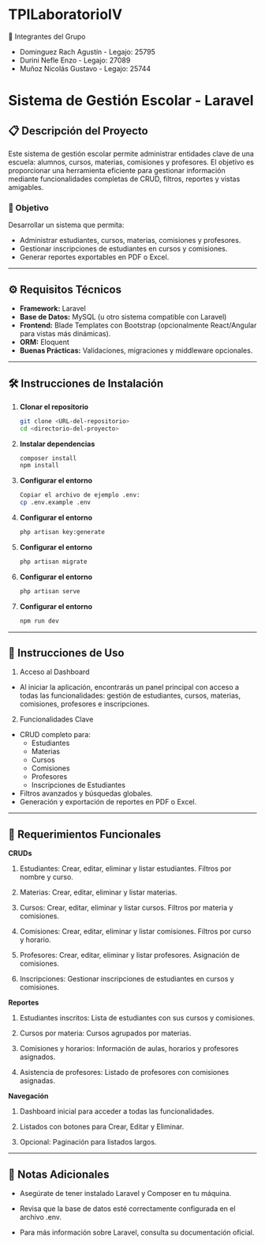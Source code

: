 # TPILaboratorioIV

👥 Integrantes del Grupo
- Dominguez Rach Agustín - Legajo: 25795
- Durini Nefle Enzo - Legajo: 27089
- Muñoz Nicolás Gustavo - Legajo: 25744

# Sistema de Gestión Escolar - Laravel

## 📋 Descripción del Proyecto
Este sistema de gestión escolar permite administrar entidades clave de una escuela: alumnos, cursos, materias, comisiones y profesores. El objetivo es proporcionar una herramienta eficiente para gestionar información mediante funcionalidades completas de CRUD, filtros, reportes y vistas amigables.

### 🎯 Objetivo
Desarrollar un sistema que permita:
- Administrar estudiantes, cursos, materias, comisiones y profesores.
- Gestionar inscripciones de estudiantes en cursos y comisiones.
- Generar reportes exportables en PDF o Excel.

---

## ⚙️ Requisitos Técnicos
- **Framework:** Laravel
- **Base de Datos:** MySQL (u otro sistema compatible con Laravel)
- **Frontend:** Blade Templates con Bootstrap (opcionalmente React/Angular para vistas más dinámicas).
- **ORM:** Eloquent
- **Buenas Prácticas:** Validaciones, migraciones y middleware opcionales.

---

## 🛠️ Instrucciones de Instalación

1. **Clonar el repositorio**
   ```bash
   git clone <URL-del-repositorio>
   cd <directorio-del-proyecto>
   ```
2. **Instalar dependencias**
   ```bash
   composer install
   npm install
   ```
3. **Configurar el entorno**
   ```bash
   Copiar el archivo de ejemplo .env:
   cp .env.example .env
   ```
4. **Configurar el entorno**
   ```bash
   php artisan key:generate
   ```
5. **Configurar el entorno**
   ```bash
   php artisan migrate
   ```
6. **Configurar el entorno**
   ```bash
   php artisan serve
   ```
7. **Configurar el entorno**
   ```bash
   npm run dev
   ```
___

## 🚀 Instrucciones de Uso
1. Acceso al Dashboard
- Al iniciar la aplicación, encontrarás un panel principal con acceso a todas las funcionalidades: gestión de estudiantes, cursos, materias, comisiones, profesores e inscripciones.

2. Funcionalidades Clave
- CRUD completo para:
   * Estudiantes
   * Materias
   * Cursos
   * Comisiones
   * Profesores
   * Inscripciones de Estudiantes
- Filtros avanzados y búsquedas globales.
- Generación y exportación de reportes en PDF o Excel.
   
___

## 📑 Requerimientos Funcionales

**CRUDs**
   
1. Estudiantes: Crear, editar, eliminar y listar estudiantes. Filtros por nombre y curso.
      
2. Materias: Crear, editar, eliminar y listar materias.
      
3. Cursos: Crear, editar, eliminar y listar cursos. Filtros por materia y comisiones.
      
4. Comisiones: Crear, editar, eliminar y listar comisiones. Filtros por curso y horario.

5. Profesores: Crear, editar, eliminar y listar profesores. Asignación de comisiones.
      
6. Inscripciones: Gestionar inscripciones de estudiantes en cursos y comisiones.

**Reportes**
   
1. Estudiantes inscritos: Lista de estudiantes con sus cursos y comisiones.
      
2. Cursos por materia: Cursos agrupados por materias.
      
3. Comisiones y horarios: Información de aulas, horarios y profesores asignados.
      
4. Asistencia de profesores: Listado de profesores con comisiones asignadas.
      

**Navegación**
   
1. Dashboard inicial para acceder a todas las funcionalidades.
      
2. Listados con botones para Crear, Editar y Eliminar.
      
3. Opcional: Paginación para listados largos.

___

## 🧾 Notas Adicionales

   - Asegúrate de tener instalado Laravel y Composer en tu máquina.
     
   - Revisa que la base de datos esté correctamente configurada en el archivo .env.
     
   - Para más información sobre Laravel, consulta su documentación oficial.
     


